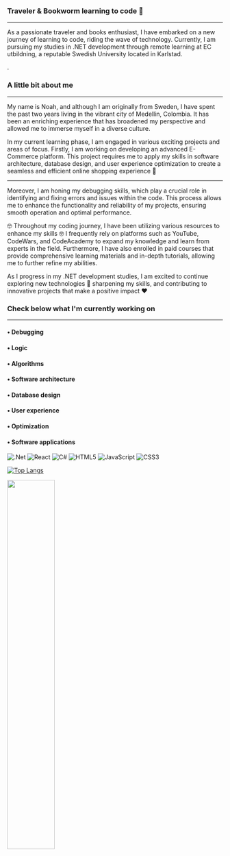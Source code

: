 ### Traveler & Bookworm learning to code  👋
________________________________________________________________________________________________________________
As a passionate traveler and books enthusiast, I have embarked on a new journey of learning to code, riding the wave of technology. Currently, I am pursuing my studies in .NET development through remote learning at EC utbildning, a reputable Swedish University located in Karlstad.

.
### A little bit about me
________________________________________________________________________________________________________________
My name is Noah, and although I am originally from Sweden, I have spent the past two years living in the vibrant city of Medellin, Colombia. It has been an enriching experience that has broadened my perspective and allowed me to immerse myself in a diverse culture.

In my current learning phase, I am engaged in various exciting projects and areas of focus. Firstly, I am working on developing an advanced E-Commerce platform. This project requires me to apply my skills in software architecture, database design, and user experience optimization to create a seamless and efficient online shopping experience :star2:

-----------------------------------------

Moreover, I am honing my debugging skills, which play a crucial role in identifying and fixing errors and issues within the code. This process allows me to enhance the functionality and reliability of my projects, ensuring smooth operation and optimal performance.

:nerd_face: Throughout my coding journey, I have been utilizing various resources to enhance my skills :nerd_face: I frequently rely on platforms such as YouTube, CodeWars, and CodeAcademy to expand my knowledge and learn from experts in the field. Furthermore, I have also enrolled in paid courses that provide comprehensive learning materials and in-depth tutorials, allowing me to further refine my abilities.

As I progress in my .NET development studies, I am excited to continue exploring new technologies :dart: sharpening my skills, and contributing to innovative projects that make a positive impact :hearts:
### Check below what I'm currently working on
-----------------------------------------

<h4> • Debugging </h4>
<h4> • Logic </h4>
<h4> • Algorithms </h4>
<h4> • Software architecture </h4>
<h4> • Database design </h4>
<h4> • User experience </h4>
<h4> • Optimization </h4>
<h4> • Software applications </h4>






![.Net](https://img.shields.io/badge/.NET-5C2D91?style=for-the-badge&logo=.net&logoColor=white)
![React](https://img.shields.io/badge/react-%2320232a.svg?style=for-the-badge&logo=react&logoColor=%2361DAFB)
![C#](https://img.shields.io/badge/c%23-%23239120.svg?style=for-the-badge&logo=c-sharp&logoColor=white)
![HTML5](https://img.shields.io/badge/html5-%23E34F26.svg?style=for-the-badge&logo=html5&logoColor=white)
![JavaScript](https://img.shields.io/badge/javascript-%23323330.svg?style=for-the-badge&logo=javascript&logoColor=%23F7DF1E)
![CSS3](https://img.shields.io/badge/css3-%231572B6.svg?style=for-the-badge&logo=css3&logoColor=white)



[![Top Langs](https://github-readme-stats.vercel.app/api/top-langs/?username=Noahh93)](https://github.com/Noahh93/github-readme-stats)

<img align="left" width="47%" src="https://github-readme-stats.vercel.app/api?username=Noahh93&show_icons=true&theme=transparent" /> 















